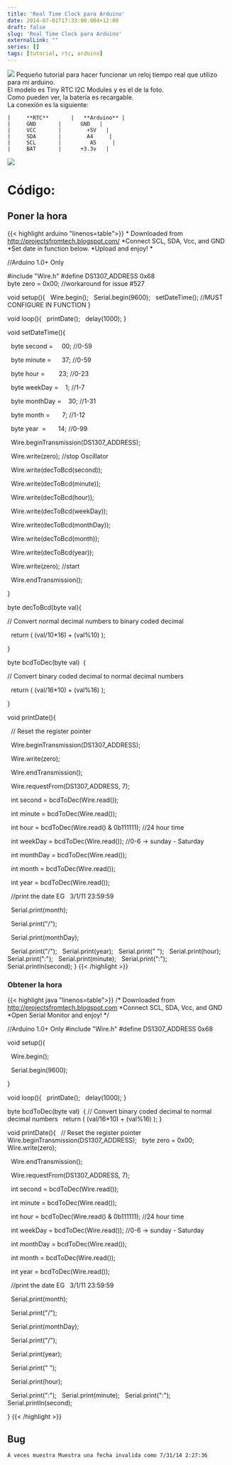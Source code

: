 ```yaml
---
title: 'Real Time Clock para Arduino'
date: 2014-07-01T17:33:00.004+12:00
draft: false
slug: 'Real Time Clock para Arduino'
externalLink: ""
series: []
tags: [tutorial, rtc, arduino]
---
```

[![](http://3.bp.blogspot.com/-gt6t2BiO_-A/U7JEx1aXyxI/AAAAAAAAZqY/XFcyPiz30uY/s1600/10478656_10204082693930392_3698296316643171283_n.jpg)](http://3.bp.blogspot.com/-gt6t2BiO_-A/U7JEx1aXyxI/AAAAAAAAZqY/XFcyPiz30uY/s1600/10478656_10204082693930392_3698296316643171283_n.jpg) Pequeño tutorial para hacer funcionar un reloj tiempo real que utilizo para mi arduino.  
El modelo es Tiny RTC I2C Modules y es el de la foto.  
Como pueden ver, la batería es recargable.  
La conexión es la siguiente:  
```  
|     **RTC**       |   **Arduino** |  
|     GND       |      GND   |  
|     VCC       |        +5V   |  
|     SDA       |        A4     |  
|     SCL       |         A5     |  
|     BAT       |      +3.3v   |  
```

[![](http://4.bp.blogspot.com/-PaoiVHkIndk/U7JFCNyl1EI/AAAAAAAAZqs/UHWFwozrTUY/s1600/Untitled+Sketch_bb.png)](http://4.bp.blogspot.com/-PaoiVHkIndk/U7JFCNyl1EI/AAAAAAAAZqs/UHWFwozrTUY/s1600/Untitled+Sketch_bb.png)

# Código:

## Poner la hora

{{< highlight arduino "linenos=table">}}
\* Downloaded from http://projectsfromtech.blogspot.com/
\*Connect SCL, SDA, Vcc, and GND
\*Set date in function below.
\*Upload and enjoy!
\*

//Arduino 1.0+ Only

 #include "Wire.h"
 #define DS1307\_ADDRESS 0x68
 byte zero \= 0x00; //workaround for issue #527

 void setup(){
   Wire.begin();
   Serial.begin(9600);
   setDateTime(); //MUST CONFIGURE IN FUNCTION
 }

 void loop(){
   printDate();
   delay(1000);
 }

 void setDateTime(){

   byte second \=     00; //0-59

   byte minute \=      37; //0-59

   byte hour \=        23; //0-23

   byte weekDay \=    1; //1-7

   byte monthDay \=    30; //1-31

   byte month \=       7; //1-12

   byte year  \=       14; //0-99

   Wire.beginTransmission(DS1307\_ADDRESS);

   Wire.write(zero); //stop Oscillator

   Wire.write(decToBcd(second));

   Wire.write(decToBcd(minute));

   Wire.write(decToBcd(hour));

   Wire.write(decToBcd(weekDay));

   Wire.write(decToBcd(monthDay));

   Wire.write(decToBcd(month));

   Wire.write(decToBcd(year));

   Wire.write(zero); //start

   Wire.endTransmission();

 }

 byte decToBcd(byte val){

 // Convert normal decimal numbers to binary coded decimal

   return ( (val/10\*16) + (val%10) );

 }

 byte bcdToDec(byte val)  {

 // Convert binary coded decimal to normal decimal numbers

   return ( (val/16\*10) + (val%16) );

 }

 void printDate(){

   // Reset the register pointer

   Wire.beginTransmission(DS1307\_ADDRESS);

   Wire.write(zero);

   Wire.endTransmission();

   Wire.requestFrom(DS1307\_ADDRESS, 7);

   int second \= bcdToDec(Wire.read());

   int minute \= bcdToDec(Wire.read());

   int hour \= bcdToDec(Wire.read() & 0b111111); //24 hour time

   int weekDay \= bcdToDec(Wire.read()); //0-6 -> sunday - Saturday

   int monthDay \= bcdToDec(Wire.read());

   int month \= bcdToDec(Wire.read());

   int year \= bcdToDec(Wire.read());

   //print the date EG   3/1/11 23:59:59

   Serial.print(month);

   Serial.print("/");

   Serial.print(monthDay);

   Serial.print("/");
   Serial.print(year);
   Serial.print(" ");
   Serial.print(hour);
   Serial.print(":");
   Serial.print(minute);
   Serial.print(":");
   Serial.println(second);
 }
{{< /highlight >}}


### Obtener la hora

{{< highlight java "linenos=table">}}
 /\* Downloaded from http://projectsfromtech.blogspot.com
 \*Connect SCL, SDA, Vcc, and GND
 \*Open Serial Monitor and enjoy!
 \*/
 
 //Arduino 1.0+ Only
 #include "Wire.h"
 #define DS1307\_ADDRESS 0x68

  void setup(){
 
    Wire.begin();
 
    Serial.begin(9600);
 
  }
 
  void loop(){
    printDate();
    delay(1000);
  }
 
  byte bcdToDec(byte val)  {
  // Convert binary coded decimal to normal decimal numbers
    return ( (val/16\*10) + (val%16) );
  }
 
  void printDate(){
    // Reset the register pointer
    Wire.beginTransmission(DS1307\_ADDRESS);
    byte zero \= 0x00;
    Wire.write(zero);
 
    Wire.endTransmission();
 
    Wire.requestFrom(DS1307\_ADDRESS, 7);
 
    int second \= bcdToDec(Wire.read());
 
    int minute \= bcdToDec(Wire.read());
 
    int hour \= bcdToDec(Wire.read() & 0b111111); //24 hour time
 
    int weekDay \= bcdToDec(Wire.read()); //0-6 -> sunday - Saturday
 
    int monthDay \= bcdToDec(Wire.read());
 
    int month \= bcdToDec(Wire.read());
 
    int year \= bcdToDec(Wire.read());
 
    //print the date EG   3/1/11 23:59:59
 
    Serial.print(month);
 
    Serial.print("/");
 
    Serial.print(monthDay);
 
    Serial.print("/");
 
    Serial.print(year);
 
    Serial.print(" ");
 
    Serial.print(hour);
 
    Serial.print(":");
    Serial.print(minute);
    Serial.print(":");
    Serial.println(second);
 
  }
  {{< /highlight >}}
 
## Bug

```
A veces muestra Muestra una fecha invalida como 7/31/14 2:27:36
```